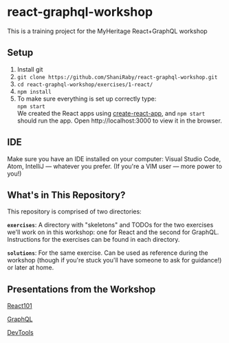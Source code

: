 # react-graphql-workshop
This is a training project for the MyHeritage React+GraphQL workshop


## Setup
1. Install git
2. `git clone https://github.com/ShaniRaby/react-graphql-workshop.git`
3. `cd react-graphql-workshop/exercises/1-react/`
4. `npm install`
5. To make sure everything is set up correctly type:
   <br/>`npm start`
   <br/>We created the React apps using [create-react-app](https://github.com/facebook/create-react-app), and `npm start` should run the app. Open http://localhost:3000 to view it in the browser.

## IDE
Make sure you have an IDE installed on your computer: Visual Studio Code, Atom, IntelliJ — whatever you prefer.
(If you're a VIM user — more power to you!)

## What's in This Repository?
This repository is comprised of two directories:

**`exercises`**: A directory with "skeletons" and TODOs for the two exercises we'll work on in this workshop: one for React and the second for GraphQL. Instructions for the exercises can be found in each directory.

**`solutions`**: For the same exercise. Can be used as reference during the workshop (though if you're stuck you'll have someone to ask for guidance!) or later at home.




## Presentations from the Workshop
[React101](https://docs.google.com/presentation/d/1aqPXcV7JcFCk2MTp7o-fCHNi02CJjgnlomcSJuw7B14)

[GraphQL](https://docs.google.com/presentation/d/1BMoDXDrE1aTwuvKhmq3AUA7W4i9VsT0CilwCjlzmlTo)

[DevTools](https://docs.google.com/presentation/d/1bwUvY4yoLplV0Kt-wskiTFFfrS8g01_3uYh2zSxi9Iw)
